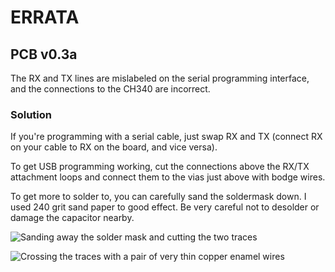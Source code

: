 # ERRATA

## PCB v0.3a
The RX and TX lines are mislabeled on the serial programming interface,
and the connections to the CH340 are incorrect.

### Solution
If you're programming with a serial cable, just swap RX and TX (connect RX on your cable to RX on the board, and vice versa).

To get USB programming working, cut the connections above the RX/TX attachment loops and connect them to the vias just above with bodge wires.

To get more to solder to, you can carefully sand the soldermask down. I used 240 grit sand paper to good effect. Be very careful not to desolder or damage the capacitor nearby.

![Sanding away the solder mask and cutting the two traces](doc/rxtx_cut)

![Crossing the traces with a pair of very thin copper enamel wires](doc/rxtx_bodge)
